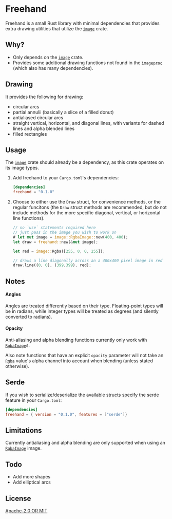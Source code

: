 # Freehand

Freehand is a small Rust library with minimal dependencies that provides extra drawing utilities that utilize the [`image`](https://docs.rs/image/latest/image/) crate.

## Why?

- Only depends on the [`image`](https://docs.rs/image/latest/image/) crate.
- Provides some additional drawing functions not found in the [`imageproc`](https://docs.rs/imageproc/latest/imageproc/) (which also has many dependencies).

## Drawing

It provides the following for drawing:
- circular arcs
- partial annulii (basically a slice of a filled donut)
- antialiased circular arcs
- straight vertical, horizontal, and diagonal lines, with variants for dashed lines and alpha blended lines
- filled rectangles

## Usage

The [`image`](https://docs.rs/image/latest/image/) crate should already be a dependency, as this crate operates on its image types.

1. Add freehand to your `Cargo.toml`'s dependencies:

    ```toml
    [dependencies]
    freehand = "0.1.0"
    ```

2. Choose to either use the `Draw` struct, for convenience methods, or the regular funcitons (the `Draw` struct methods are recommended, but do not include methods for the more specific diagonal, vertical, or horizontal line functions).

    ```rust
    // no `use` statements required here
    // just pass in the image you wish to work on
    # let mut image = image::RgbaImage::new(400, 400);
    let draw = freehand::new(&mut image);
    
    let red = image::Rgba([255, 0, 0, 255]);
    
    // draws a line diagonally across an a 400x400 pixel image in red
    draw.line((0, 0), (399,399), red);
    ```

## Notes

#### Angles

Angles are treated differently based on their type. Floating-point types will be in radians, while integer types will be treated as degrees (and silently converted to radians).

#### Opacity

Anti-aliasing and alpha blending functions currently only work with [`RgbaImage`](https://docs.rs/image/latest/image/type.RgbaImage.html)s.

Also note functions that have an explicit `opacity` parameter will not take an [`Rgba`](https://docs.rs/image/latest/image/struct.Rgba.html) value's alpha channel into account when blending (unless stated otherwise).

## Serde

If you wish to serialize/deserialize the available structs specify the serde feature in your `Cargo.toml`:

```toml
[dependencies]
freehand = { version = "0.1.0", features = ["serde"]}
```

## Limitations

Currently antialiasing and alpha blending are only supported when using an [`RgbaImage`](https://docs.rs/image/latest/image/type.RgbaImage.html) image.

## Todo

- Add more shapes
- Add elliptical arcs


## License

[Apache-2.0 OR MIT](https://spdx.dev/ids/)

<!-- SPDX-License-Identifier: Apache-2.0 OR MIT -->
